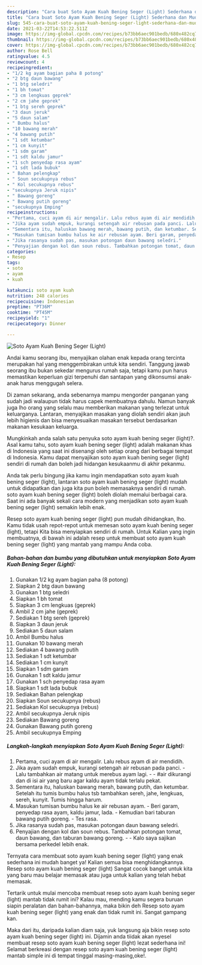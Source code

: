 ```yaml
---
description: "Cara buat Soto Ayam Kuah Bening Seger (Light) Sederhana dan Mudah Dibuat"
title: "Cara buat Soto Ayam Kuah Bening Seger (Light) Sederhana dan Mudah Dibuat"
slug: 545-cara-buat-soto-ayam-kuah-bening-seger-light-sederhana-dan-mudah-dibuat
date: 2021-03-22T14:53:22.511Z
image: https://img-global.cpcdn.com/recipes/b73bb6aec901bedb/680x482cq70/soto-ayam-kuah-bening-seger-light-foto-resep-utama.jpg
thumbnail: https://img-global.cpcdn.com/recipes/b73bb6aec901bedb/680x482cq70/soto-ayam-kuah-bening-seger-light-foto-resep-utama.jpg
cover: https://img-global.cpcdn.com/recipes/b73bb6aec901bedb/680x482cq70/soto-ayam-kuah-bening-seger-light-foto-resep-utama.jpg
author: Rose Bell
ratingvalue: 4.5
reviewcount: 4
recipeingredient:
- "1/2 kg ayam bagian paha 8 potong"
- "2 btg daun bawang"
- "1 btg seledri"
- "1 bh tomat"
- "3 cm lengkuas geprek"
- "2 cm jahe geprek"
- "1 btg sereh geprek"
- "3 daun jeruk"
- "5 daun salam"
- " Bumbu halus"
- "10 bawang merah"
- "4 bawang putih"
- "1 sdt ketumbar"
- "1 cm kunyit"
- "1 sdm garam"
- "1 sdt kaldu jamur"
- "1 sch penyedap rasa ayam"
- "1 sdt lada bubuk"
- " Bahan pelengkap"
- " Soun secukupnya rebus"
- " Kol secukupnya rebus"
- "secukupnya Jeruk nipis"
- " Bawang goreng"
- " Bawang putih goreng"
- "secukupnya Emping"
recipeinstructions:
- "Pertama, cuci ayam di air mengalir. Lalu rebus ayam di air mendidih."
- "Jika ayam sudah empuk, kurangi setengah air rebusan pada panci. Lalu tambahkan air matang untuk merebus ayam lagi.  #air dikurangi dan di isi air yang baru agar kaldu ayam tidak terlalu pekat."
- "Sementara itu, haluskan bawang merah, bawang putih, dan ketumbar. Setelah itu tumis bumbu halus tsb tambahkan sereh, jahe, lengkuas, sereh, kunyit. Tumis hingga harum."
- "Masukan tumisan bumbu halus ke air rebusan ayam. Beri garam, penyedap rasa ayam, kaldu jamur, lada. Kemudian bari taburan bawang putih goreng. Tes rasa."
- "Jika rasanya sudah pas, masukan potongan daun bawang seledri."
- "Penyajian dengan kol dan soun rebus. Tambahkan potongan tomat, daun bawang, dan taburan bawang goreng.  Kalo saya sajikan bersama perkedel lebih enak."
categories:
- Resep
tags:
- soto
- ayam
- kuah

katakunci: soto ayam kuah 
nutrition: 248 calories
recipecuisine: Indonesian
preptime: "PT36M"
cooktime: "PT45M"
recipeyield: "1"
recipecategory: Dinner

---
```



![Soto Ayam Kuah Bening Seger (Light)](https://img-global.cpcdn.com/recipes/b73bb6aec901bedb/680x482cq70/soto-ayam-kuah-bening-seger-light-foto-resep-utama.jpg)

Andai kamu seorang ibu, menyajikan olahan enak kepada orang tercinta merupakan hal yang menggembirakan untuk kita sendiri. Tanggung jawab seorang ibu bukan sekedar mengurus rumah saja, tetapi kamu pun harus memastikan keperluan gizi terpenuhi dan santapan yang dikonsumsi anak-anak harus menggugah selera.

Di zaman  sekarang, anda sebenarnya mampu mengorder panganan yang sudah jadi walaupun tidak harus capek membuatnya dahulu. Namun banyak juga lho orang yang selalu mau memberikan makanan yang terlezat untuk keluarganya. Lantaran, menyajikan masakan yang diolah sendiri akan jauh lebih higienis dan bisa menyesuaikan masakan tersebut berdasarkan makanan kesukaan keluarga. 



Mungkinkah anda salah satu penyuka soto ayam kuah bening seger (light)?. Asal kamu tahu, soto ayam kuah bening seger (light) adalah makanan khas di Indonesia yang saat ini disenangi oleh setiap orang dari berbagai tempat di Indonesia. Kamu dapat menyajikan soto ayam kuah bening seger (light) sendiri di rumah dan boleh jadi hidangan kesukaanmu di akhir pekanmu.

Anda tak perlu bingung jika kamu ingin mendapatkan soto ayam kuah bening seger (light), lantaran soto ayam kuah bening seger (light) mudah untuk didapatkan dan juga kita pun boleh memasaknya sendiri di rumah. soto ayam kuah bening seger (light) boleh diolah memalui berbagai cara. Saat ini ada banyak sekali cara modern yang menjadikan soto ayam kuah bening seger (light) semakin lebih enak.

Resep soto ayam kuah bening seger (light) pun mudah dihidangkan, lho. Kamu tidak usah repot-repot untuk memesan soto ayam kuah bening seger (light), tetapi Kita bisa menyiapkan sendiri di rumah. Untuk Kalian yang ingin membuatnya, di bawah ini adalah resep untuk membuat soto ayam kuah bening seger (light) yang mantab yang mampu Anda coba.

<!--inarticleads1-->

##### Bahan-bahan dan bumbu yang dibutuhkan untuk menyiapkan Soto Ayam Kuah Bening Seger (Light):

1. Gunakan 1/2 kg ayam bagian paha (8 potong)
1. Siapkan 2 btg daun bawang
1. Gunakan 1 btg seledri
1. Siapkan 1 bh tomat
1. Siapkan 3 cm lengkuas (geprek)
1. Ambil 2 cm jahe (geprek)
1. Sediakan 1 btg sereh (geprek)
1. Siapkan 3 daun jeruk
1. Sediakan 5 daun salam
1. Ambil  Bumbu halus
1. Gunakan 10 bawang merah
1. Sediakan 4 bawang putih
1. Sediakan 1 sdt ketumbar
1. Sediakan 1 cm kunyit
1. Siapkan 1 sdm garam
1. Gunakan 1 sdt kaldu jamur
1. Gunakan 1 sch penyedap rasa ayam
1. Siapkan 1 sdt lada bubuk
1. Sediakan  Bahan pelengkap
1. Siapkan  Soun secukupnya (rebus)
1. Sediakan  Kol secukupnya (rebus)
1. Ambil secukupnya Jeruk nipis
1. Sediakan  Bawang goreng
1. Gunakan  Bawang putih goreng
1. Ambil secukupnya Emping




<!--inarticleads2-->

##### Langkah-langkah menyiapkan Soto Ayam Kuah Bening Seger (Light):

1. Pertama, cuci ayam di air mengalir. Lalu rebus ayam di air mendidih.
1. Jika ayam sudah empuk, kurangi setengah air rebusan pada panci. - Lalu tambahkan air matang untuk merebus ayam lagi. -  - #air dikurangi dan di isi air yang baru agar kaldu ayam tidak terlalu pekat.
1. Sementara itu, haluskan bawang merah, bawang putih, dan ketumbar. Setelah itu tumis bumbu halus tsb tambahkan sereh, jahe, lengkuas, sereh, kunyit. Tumis hingga harum.
1. Masukan tumisan bumbu halus ke air rebusan ayam. - Beri garam, penyedap rasa ayam, kaldu jamur, lada. - Kemudian bari taburan bawang putih goreng. - Tes rasa.
1. Jika rasanya sudah pas, masukan potongan daun bawang seledri.
1. Penyajian dengan kol dan soun rebus. Tambahkan potongan tomat, daun bawang, dan taburan bawang goreng. -  - Kalo saya sajikan bersama perkedel lebih enak.




Ternyata cara membuat soto ayam kuah bening seger (light) yang enak sederhana ini mudah banget ya! Kalian semua bisa menghidangkannya. Resep soto ayam kuah bening seger (light) Sangat cocok banget untuk kita yang baru mau belajar memasak atau juga untuk kalian yang telah hebat memasak.

Tertarik untuk mulai mencoba membuat resep soto ayam kuah bening seger (light) mantab tidak rumit ini? Kalau mau, mending kamu segera buruan siapin peralatan dan bahan-bahannya, maka bikin deh Resep soto ayam kuah bening seger (light) yang enak dan tidak rumit ini. Sangat gampang kan. 

Maka dari itu, daripada kalian diam saja, yuk langsung aja bikin resep soto ayam kuah bening seger (light) ini. Dijamin anda tiidak akan nyesel membuat resep soto ayam kuah bening seger (light) lezat sederhana ini! Selamat berkreasi dengan resep soto ayam kuah bening seger (light) mantab simple ini di tempat tinggal masing-masing,oke!.

